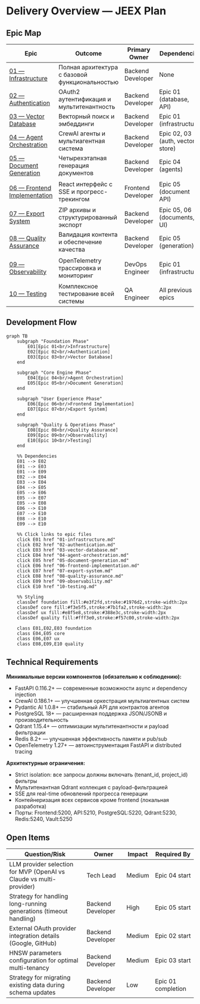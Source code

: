 # Delivery Overview — JEEX Plan

## Epic Map

| Epic | Outcome | Primary Owner | Dependencies | Status |
|------|---------|---------------|--------------|---------|
| [01 — Infrastructure](01-infrastructure.md) | Полная архитектура с базовой функциональностью | Backend Developer | None | ✅ Completed (100%) |
| [02 — Authentication](02-authentication.md) | OAuth2 аутентификация и мультитенантность | Backend Developer | Epic 01 (database, API) | ⏳ Not Started |
| [03 — Vector Database](03-vector-database.md) | Векторный поиск и эмбеддинги | Backend Developer | Epic 01 (infrastructure) | 🔴 Blocked (10%) |
| [04 — Agent Orchestration](04-agent-orchestration.md) | CrewAI агенты и мультиагентная система | Backend Developer | Epic 02, 03 (auth, vector store) | ✅ Completed (100%) |
| [05 — Document Generation](05-document-generation.md) | Четырехэтапная генерация документов | Backend Developer | Epic 04 (agents) | ⏳ Not Started |
| [06 — Frontend Implementation](06-frontend-implementation.md) | React интерфейс с SSE и прогресс-трекингом | Frontend Developer | Epic 05 (document API) | 🟡 In Progress (30%) |
| [07 — Export System](07-export-system.md) | ZIP архивы и структурированный экспорт | Backend Developer | Epic 05, 06 (documents, UI) | ⏳ Not Started |
| [08 — Quality Assurance](08-quality-assurance.md) | Валидация контента и обеспечение качества | Backend Developer | Epic 05 (generation) | ⏳ Not Started |
| [09 — Observability](09-observability.md) | OpenTelemetry трассировка и мониторинг | DevOps Engineer | Epic 01 (infrastructure) | 🟡 In Progress (15%) |
| [10 — Testing](10-testing.md) | Комплексное тестирование всей системы | QA Engineer | All previous epics | ⏳ Not Started |

## Development Flow

```mermaid
graph TB
    subgraph "Foundation Phase"
        E01[Epic 01<br/>Infrastructure]
        E02[Epic 02<br/>Authentication]
        E03[Epic 03<br/>Vector Database]
    end

    subgraph "Core Engine Phase"
        E04[Epic 04<br/>Agent Orchestration]
        E05[Epic 05<br/>Document Generation]
    end

    subgraph "User Experience Phase"
        E06[Epic 06<br/>Frontend Implementation]
        E07[Epic 07<br/>Export System]
    end

    subgraph "Quality & Operations Phase"
        E08[Epic 08<br/>Quality Assurance]
        E09[Epic 09<br/>Observability]
        E10[Epic 10<br/>Testing]
    end

    %% Dependencies
    E01 --> E02
    E01 --> E03
    E01 --> E09
    E02 --> E04
    E03 --> E04
    E04 --> E05
    E05 --> E06
    E05 --> E07
    E05 --> E08
    E06 --> E10
    E07 --> E10
    E08 --> E10
    E09 --> E10

    %% Click links to epic files
    click E01 href "01-infrastructure.md"
    click E02 href "02-authentication.md"
    click E03 href "03-vector-database.md"
    click E04 href "04-agent-orchestration.md"
    click E05 href "05-document-generation.md"
    click E06 href "06-frontend-implementation.md"
    click E07 href "07-export-system.md"
    click E08 href "08-quality-assurance.md"
    click E09 href "09-observability.md"
    click E10 href "10-testing.md"

    %% Styling
    classDef foundation fill:#e3f2fd,stroke:#1976d2,stroke-width:2px
    classDef core fill:#f3e5f5,stroke:#7b1fa2,stroke-width:2px
    classDef ux fill:#e8f5e8,stroke:#388e3c,stroke-width:2px
    classDef quality fill:#fff3e0,stroke:#f57c00,stroke-width:2px

    class E01,E02,E03 foundation
    class E04,E05 core
    class E06,E07 ux
    class E08,E09,E10 quality
```

## Technical Requirements

**Минимальные версии компонентов (обязательно к соблюдению):**

- FastAPI 0.116.2+ — современные возможности async и dependency injection
- CrewAI 0.186.1+ — улучшенная оркестрация мультиагентных систем
- Pydantic AI 1.0.8+ — стабильный API для контрактов агентов
- PostgreSQL 18+ — расширенная поддержка JSON/JSONB и производительность
- Qdrant 1.15.4+ — оптимизации мультитенантности и payload фильтрации
- Redis 8.2+ — улучшенная эффективность памяти и pub/sub
- OpenTelemetry 1.27+ — автоинструментация FastAPI и distributed tracing

**Архитектурные ограничения:**

- Strict isolation: все запросы должны включать (tenant_id, project_id) фильтры
- Мультитенантная Qdrant коллекция с payload-фильтрацией
- SSE для real-time обновлений прогресса генерации
- Контейнеризация всех сервисов кроме frontend (локальная разработка)
- Порты: Frontend:5200, API:5210, PostgreSQL:5220, Qdrant:5230, Redis:5240, Vault:5250

## Open Items

| Question/Risk | Owner | Impact | Required By |
|---------------|-------|--------|-------------|
| LLM provider selection for MVP (OpenAI vs Claude vs multi-provider) | Tech Lead | Medium | Epic 04 start |
| Strategy for handling long-running generations (timeout handling) | Backend Developer | High | Epic 05 start |
| External OAuth provider integration details (Google, GitHub) | Backend Developer | Medium | Epic 02 start |
| HNSW parameters configuration for optimal multi-tenancy | Backend Developer | Medium | Epic 03 start |
| Strategy for migrating existing data during schema updates | Backend Developer | Low | Epic 01 completion |
